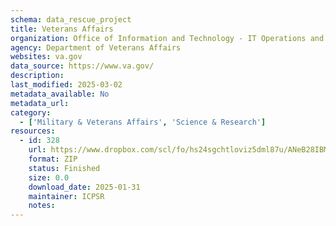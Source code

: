 ```yaml
---
schema: data_rescue_project 
title: Veterans Affairs
organization: Office of Information and Technology - IT Operations and Services (ITOPS)
agency: Department of Veterans Affairs
websites: va.gov
data_source: https://www.va.gov/
description: 
last_modified: 2025-03-02
metadata_available: No
metadata_url: 
category:
  - ['Military & Veterans Affairs', 'Science & Research'] 
resources:
  - id: 328
    url: https://www.dropbox.com/scl/fo/hs24sgchtloviz5dml87u/ANeB28IBMdbGDsvznc6l_x4?rlkey=n3bl1sff9yn6xeuqhzd7tfxyb&dl=0
    format: ZIP
    status: Finished
    size: 0.0
    download_date: 2025-01-31
    maintainer: ICPSR
    notes: 
---
```

